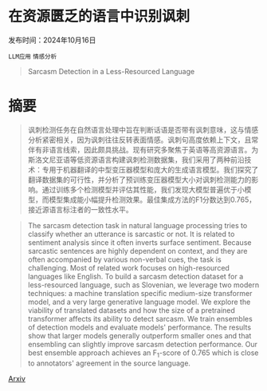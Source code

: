 # 在资源匮乏的语言中识别讽刺

发布时间：2024年10月16日

`LLM应用` `情感分析`

> Sarcasm Detection in a Less-Resourced Language

# 摘要

> 讽刺检测任务在自然语言处理中旨在判断话语是否带有讽刺意味，这与情感分析紧密相关，因为讽刺往往反转表面情感。讽刺句高度依赖上下文，且常伴有非语言线索，因此颇具挑战。现有研究多聚焦于英语等高资源语言。为斯洛文尼亚语等低资源语言构建讽刺检测数据集，我们采用了两种前沿技术：专用于机器翻译的中型变压器模型和庞大的生成语言模型。我们探究了翻译数据集的可行性，并分析了预训练变压器模型大小对讽刺检测能力的影响。通过训练多个检测模型并评估其性能，我们发现大模型普遍优于小模型，而模型集成能小幅提升检测效果。最佳集成方法的F1分数达到0.765，接近源语言标注者的一致性水平。

> The sarcasm detection task in natural language processing tries to classify whether an utterance is sarcastic or not. It is related to sentiment analysis since it often inverts surface sentiment. Because sarcastic sentences are highly dependent on context, and they are often accompanied by various non-verbal cues, the task is challenging. Most of related work focuses on high-resourced languages like English. To build a sarcasm detection dataset for a less-resourced language, such as Slovenian, we leverage two modern techniques: a machine translation specific medium-size transformer model, and a very large generative language model. We explore the viability of translated datasets and how the size of a pretrained transformer affects its ability to detect sarcasm. We train ensembles of detection models and evaluate models' performance. The results show that larger models generally outperform smaller ones and that ensembling can slightly improve sarcasm detection performance. Our best ensemble approach achieves an $\text{F}_1$-score of 0.765 which is close to annotators' agreement in the source language.

[Arxiv](https://arxiv.org/abs/2410.12704)